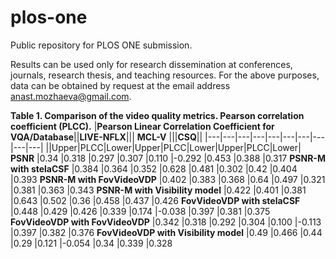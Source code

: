 # plos-one
Public repository for PLOS ONE submission.

Results can be used only for research dissemination at conferences, journals, research thesis, and teaching resources. For the above purposes, data can be obtained by request at the email address anast.mozhaeva@gmail.com.

**Table 1. Comparison of the video quality metrics. Pearson correlation coefficient (PLCC).**
|**Pearson Linear Correlation Coefficient for VQA/Database**||**LIVE-NFLX**||| **MCL-V** |||**CSQ**||
|---|---|---|---|---|---|---|---|---|---|
||Upper|PLCC|Lower|Upper|PLCC|Lower|Upper|PLCC|Lower|
**PSNR** |0.34 |0.318 |0.297 |0.307 |0.110 |-0.292 |0.453 |0.388 |0.317
**PSNR-M with stelaCSF** |0.384 |0.364 |0.352 |0.628 |0.481 |0.302 |0.42 |0.404 |0.393
**PSNR-M with FovVideoVDP** |0.402 |0.383 |0.368 |0.64 |0.497 |0.321 |0.381 |0.363 |0.343
**PSNR-M with Visibility model** |0.422 |0.401 |0.381 |0.643 |0.502 |0.36 |0.458 |0.437 |0.426
**FovVideoVDP with stelaCSF** |0.448 |0.429 |0.426 |0.339 |0.174 |-0.038 |0.397 |0.381 |0.375
**FovVideoVDP with FovVideoVDP** |0.342 |0.318 |0.292 |0.304 |0.100 |-0.113 |0.397 |0.382 |0.376
**FovVideoVDP with Visibility model** |0.49 |0.466 |0.44 |0.29 |0.121 |-0.054 |0.34 |0.339 |0.328
